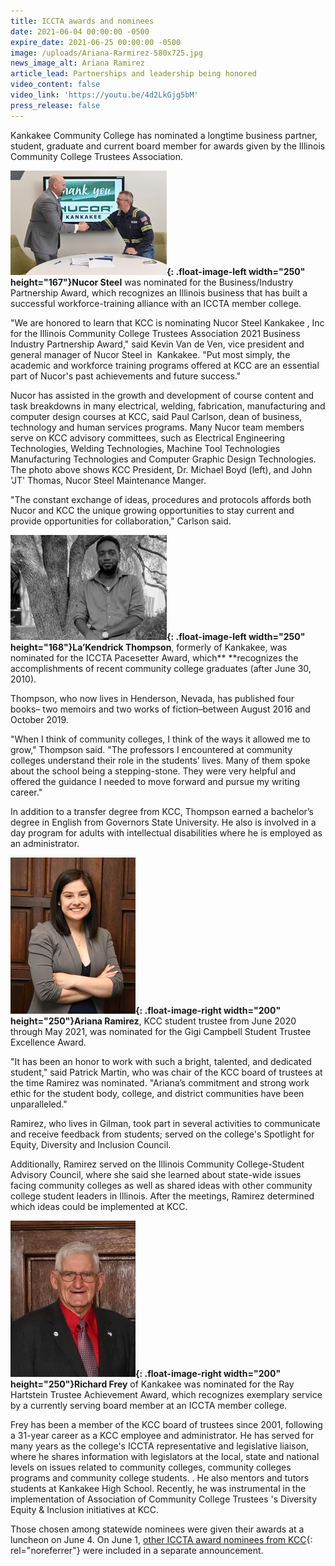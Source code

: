```yaml
---
title: ICCTA awards and nominees
date: 2021-06-04 00:00:00 -0500
expire_date: 2021-06-25 00:00:00 -0500
image: /uploads/Ariana-Rarmirez-580x725.jpg
news_image_alt: Ariana Ramirez
article_lead: Partnerships and leadership being honored
video_content: false
video_link: 'https://youtu.be/4d2LkGjg5bM'
press_release: false
---
```

Kankakee Community College has nominated a longtime business partner, student, graduate and current board member for awards given by the Illinois Community College Trustees Association.

**![](/uploads/nucor-signingdsc-3652-250x167.jpg){: .float-image-left width="250" height="167"}Nucor Steel** was nominated for the Business/Industry Partnership Award, which recognizes an Illinois business that has built a successful workforce-training alliance with an ICCTA member college.

"We are honored to learn that KCC is nominating Nucor Steel Kankakee , Inc for the Illinois Community College Trustees Association 2021 Business Industry Partnership Award," said Kevin Van de Ven, vice president and general manager of Nucor Steel in&nbsp; Kankakee. "Put most simply, the academic and workforce training programs offered at KCC are an essential part of Nucor's past achievements and future success."

Nucor has assisted in the growth and development of course content and task breakdowns in many electrical, welding, fabrication, manufacturing and computer design courses at KCC, said Paul Carlson, dean of business, technology and human services programs. Many Nucor team members serve on KCC advisory committees, such as Electrical Engineering Technologies, Welding Technologies, Machine Tool Technologies Manufacturing Technologies and Computer Graphic Design Technologies. The photo above shows KCC President, Dr. Michael Boyd (left), and John 'JT' Thomas, Nucor Steel Maintenance Manger.

"The constant exchange of ideas, procedures and protocols affords both Nucor and KCC the unique growing opportunities to stay current and provide opportunities for collaboration," Carlson said.

**![](/uploads/lakendrick-thompson250x168.jpg){: .float-image-left width="250" height="168"}La’Kendrick Thompson**, formerly of Kankakee, was nominated for the ICCTA Pacesetter Award, which**&nbsp;**recognizes the accomplishments of recent community college graduates (after June 30, 2010).

Thompson, who now lives in Henderson, Nevada, has published four books– two memoirs and two works of fiction–between August 2016 and October 2019.&nbsp;

"When I think of community colleges, I think of the ways it allowed me to grow," Thompson said. "The professors I encountered at community colleges understand their role in the students’ lives. Many of them spoke about the school being a stepping-stone. They were very helpful and offered the guidance I needed to move forward and pursue my writing career."

In addition to a transfer degree from KCC, Thompson earned a bachelor’s degree in English from Governors State University. He also is involved in a day program for adults with intellectual disabilities where he is employed as an administrator.

**![](/uploads/ariana-rarmirez200x250.jpg){: .float-image-right width="200" height="250"}Ariana Ramirez**, KCC student trustee from June 2020 through May 2021, was nominated for the Gigi Campbell Student Trustee Excellence Award.&nbsp;

"It has been an honor to work with such a bright, talented, and dedicated student," said Patrick Martin, who was chair of the KCC board of trustees at the time Ramirez was nominated. "Ariana’s commitment and strong work ethic for the student body, college, and district communities have been unparalleled."

Ramirez, who lives in Gilman, took part in several activities to communicate and receive feedback from students; served on the college's Spotlight for Equity, Diversity and Inclusion Council.

Additionally, Ramirez served on the Illinois Community College-Student Advisory Council, where she said she learned about state-wide issues facing community colleges as well as shared ideas with other community college student leaders in Illinois. After the meetings, Ramirez determined which ideas could be implemented at KCC.

**![](/uploads/richard-frey-200x250.jpg){: .float-image-right width="200" height="250"}Richard Frey** of Kankakee was nominated for the Ray Hartstein Trustee Achievement Award, which recognizes exemplary service by a currently serving board member at an ICCTA member college.&nbsp;

Frey has been a member of the KCC board of trustees since 2001, following a 31-year career as a KCC employee and administrator. He has served for many years as the college's ICCTA representative and legislative liaison, where he shares information with legislators at the local, state and national levels on issues related to community colleges, community colleges programs and community college students. . He also mentors and tutors students at Kankakee High School. Recently, he was instrumental in the implementation of Association of Community College Trustees 's Diversity Equity & Inclusion initiatives at KCC.

Those chosen among statewide nominees were given their awards at a luncheon on June 4. On June 1, [other ICCTA award nominees from KCC](https://news.kcc.edu/2021/06/01/iccta-awards-and-nominees.html){: rel="noreferrer"} were included in a separate announcement.&nbsp;
